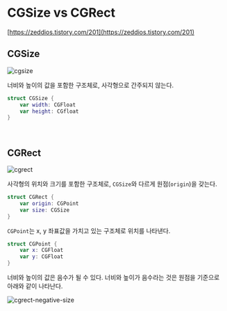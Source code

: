 # CGSize vs CGRect

[https://zeddios.tistory.com/201](https://zeddios.tistory.com/201)

## **CGSize**

![cgsize](https://user-images.githubusercontent.com/61190690/166910001-fbb25ef0-b933-40f9-8ed0-29f1f94cae20.png)

너비와 높이의 값을 포함한 구조체로, 사각형으로 간주되지 않는다.

```swift
struct CGSize {
    var width: CGFloat
    var height: CGfloat
}
```

&nbsp;
## CGRect

![cgrect](https://user-images.githubusercontent.com/61190690/166909996-156f2086-b15a-4fd7-83ef-e2cd6423607c.png)

사각형의 위치와 크기를 포함한 구조체로, `CGSize`와 다르게 원점(`origin`)을 갖는다.

```swift
struct CGRect {
    var origin: CGPoint
    var size: CGSize
}
```

`CGPoint`는 x, y 좌표값을 가치고 있는 구조체로 위치를 나타낸다.

```swift
struct CGPoint {
    var x: CGFloat
    var y: CGFloat
}
```

너비와 높이의 값은 음수가 될 수 있다. 너비와 높이가 음수라는 것은 원점을 기준으로 아래와 같이 나타난다.

![cgrect-negative-size](https://user-images.githubusercontent.com/61190690/166909990-52bdd589-d34c-417e-80d2-9a620554ba17.png)